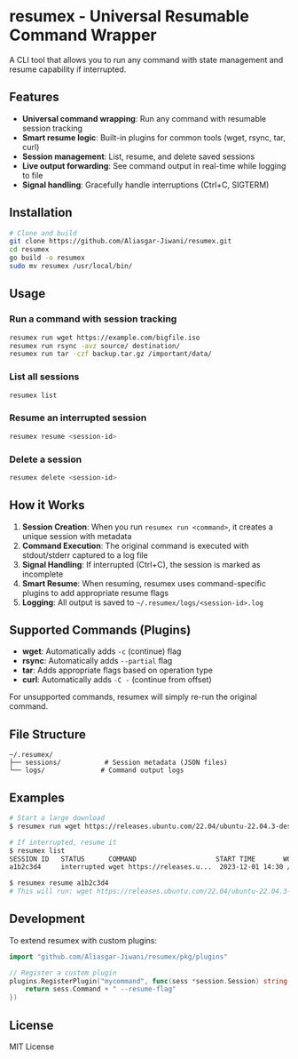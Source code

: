 # resumex - Universal Resumable Command Wrapper

A CLI tool that allows you to run any command with state management and resume capability if interrupted.

## Features

- **Universal command wrapping**: Run any command with resumable session tracking
- **Smart resume logic**: Built-in plugins for common tools (wget, rsync, tar, curl)
- **Session management**: List, resume, and delete saved sessions
- **Live output forwarding**: See command output in real-time while logging to file
- **Signal handling**: Gracefully handle interruptions (Ctrl+C, SIGTERM)

## Installation

```bash
# Clone and build
git clone https://github.com/Aliasgar-Jiwani/resumex.git
cd resumex
go build -o resumex
sudo mv resumex /usr/local/bin/
```

## Usage

### Run a command with session tracking

```bash
resumex run wget https://example.com/bigfile.iso
resumex run rsync -avz source/ destination/
resumex run tar -czf backup.tar.gz /important/data/
```

### List all sessions

```bash
resumex list
```

### Resume an interrupted session

```bash
resumex resume <session-id>
```

### Delete a session

```bash
resumex delete <session-id>
```

## How it Works

1. **Session Creation**: When you run `resumex run <command>`, it creates a unique session with metadata
2. **Command Execution**: The original command is executed with stdout/stderr captured to a log file
3. **Signal Handling**: If interrupted (Ctrl+C), the session is marked as incomplete
4. **Smart Resume**: When resuming, resumex uses command-specific plugins to add appropriate resume flags
5. **Logging**: All output is saved to `~/.resumex/logs/<session-id>.log`

## Supported Commands (Plugins)

- **wget**: Automatically adds `-c` (continue) flag
- **rsync**: Automatically adds `--partial` flag
- **tar**: Adds appropriate flags based on operation type
- **curl**: Automatically adds `-C -` (continue from offset)

For unsupported commands, resumex will simply re-run the original command.

## File Structure

```
~/.resumex/
├── sessions/           # Session metadata (JSON files)
└── logs/              # Command output logs
```

## Examples

```bash
# Start a large download
$ resumex run wget https://releases.ubuntu.com/22.04/ubuntu-22.04.3-desktop-amd64.iso

# If interrupted, resume it
$ resumex list
SESSION ID   STATUS      COMMAND                    START TIME       WORKING DIR
a1b2c3d4     interrupted wget https://releases.u...  2023-12-01 14:30 /home/user/downloads

$ resumex resume a1b2c3d4
# This will run: wget https://releases.ubuntu.com/22.04/ubuntu-22.04.3-desktop-amd64.iso -c
```

## Development

To extend resumex with custom plugins:

```go
import "github.com/Aliasgar-Jiwani/resumex/pkg/plugins"

// Register a custom plugin
plugins.RegisterPlugin("mycommand", func(sess *session.Session) string {
    return sess.Command + " --resume-flag"
})
```

## License

MIT License
